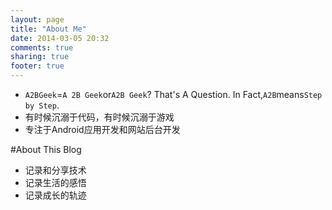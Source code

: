 ```yaml
---
layout: page
title: "About Me"
date: 2014-03-05 20:32
comments: true
sharing: true
footer: true
---
```


- `A2BGeek`=`A 2B Geek`or`A2B Geek`? That's A Question. In Fact,`A2B`means`Step by Step`.
- 有时候沉溺于代码，有时候沉溺于游戏 
- 专注于Android应用开发和网站后台开发

#About This Blog

- 记录和分享技术
- 记录生活的感悟
- 记录成长的轨迹
